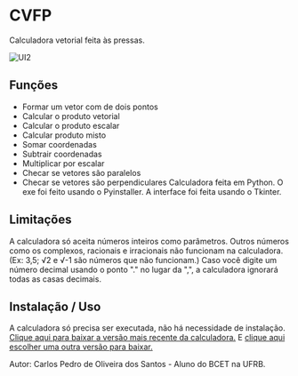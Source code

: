 # CVFP
Calculadora vetorial feita às pressas.

![UI2](https://user-images.githubusercontent.com/69172891/114885424-03156880-9ddd-11eb-97e6-ba14bd4b5bca.png)

## Funções
- Formar um vetor com de dois pontos
- Calcular o produto vetorial
- Calcular o produto escalar
- Calcular produto misto
- Somar coordenadas
- Subtrair coordenadas
- Multiplicar por escalar
- Checar se vetores são paralelos
- Checar se vetores são perpendiculares
Calculadora feita em Python. O exe foi feito usando o Pyinstaller. A interface foi feita usando o Tkinter.

## Limitações
A calculadora só aceita números inteiros como parâmetros. Outros números como os complexos, racionais e irracionais não funcionam na calculadora. (Ex: 3,5; √2 e √-1 são números que não funcionam.)
Caso você digite um número decimal usando o ponto "." no lugar da ",", a calculadora ignorará todas as casas decimais.

## Instalação / Uso
A calculadora só precisa ser executada, não há necessidade de instalação.
[Clique aqui para baixar a versão mais recente da calculadora.](https://github.com/iCarlosCode/cvfp/releases/download/2/CVFP-2.0.exe)
E [clique aqui escolher uma outra versão para baixar.](https://github.com/iCarlosCode/cvfp/releases)


Autor:
Carlos Pedro de Oliveira dos Santos - Aluno do BCET na UFRB.
